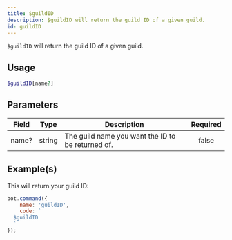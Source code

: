 ```yaml
---
title: $guildID
description: $guildID will return the guild ID of a given guild.
id: guildID
---
```


`$guildID` will return the guild ID of a given guild.

## Usage

```php
$guildID[name?]
```

## Parameters

| Field | Type   | Description                                       | Required |
| ----- | ------ | ------------------------------------------------- | :------: |
| name? | string | The guild name you want the ID to be returned of. |  false   |

## Example(s)

This will return your guild ID:

```javascript
bot.command({
    name: 'guildID',
    code: `
  $guildID
  `
});
```
